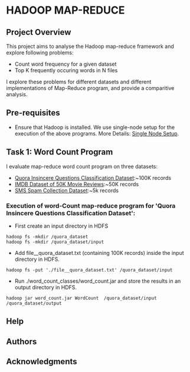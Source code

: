 # HADOOP MAP-REDUCE
## Project Overview
This project aims to analyse the Hadoop map-reduce framework and explore following problems:
* Count word frequency for a given dataset
* Top K frequently occuring words in N files

I explore these problems for different datasets and different implementations of Map-Reduce program, and provide a comparitive analysis.
## Pre-requisites
* Ensure that Hadoop is installed. We use single-node setup for the execution of the above programs. More Details: [Single Node Setup](https://github.com/matiassingers/awesome-readme).

## Task 1: Word Count Program
I evaluate map-reduce word count program on three datasets:
* [Quora Insincere Questions Classification Dataset](https://drive.google.com/file/d/1fcip8PgsrX7m4AFgvUPLaac5pZ79mpwX/view):~100K records
* [IMDB Dataset of 50K Movie Reviews](https://www.kaggle.com/lakshmi25npathi/imdb-dataset-of-50k-movie-reviews):~50K records
* [SMS Spam Collection Dataset](https://www.kaggle.com/uciml/sms-spam-collection-dataset):~5k records

### Execution of word-Count map-reduce program for 'Quora Insincere Questions Classification Dataset':
* First create an input directory in HDFS
```
hadoop fs -mkdir /quora_dataset
hadoop fs -mkdir /quora_dataset/input
```
* Add file__quora_dataset.txt (containing 100K records) inside the input directory in HDFS.
````
hadoop fs -put './file__quora_dataset.txt' /quora_dataset/input
````
* Run ./word_count_classes/word_count.jar and store the results in an output directory in HDFS.
````
hadoop jar word_count.jar WordCount  /quora_dataset/input  /quora_dataset/output
````

## Help



## Authors



## Acknowledgments
